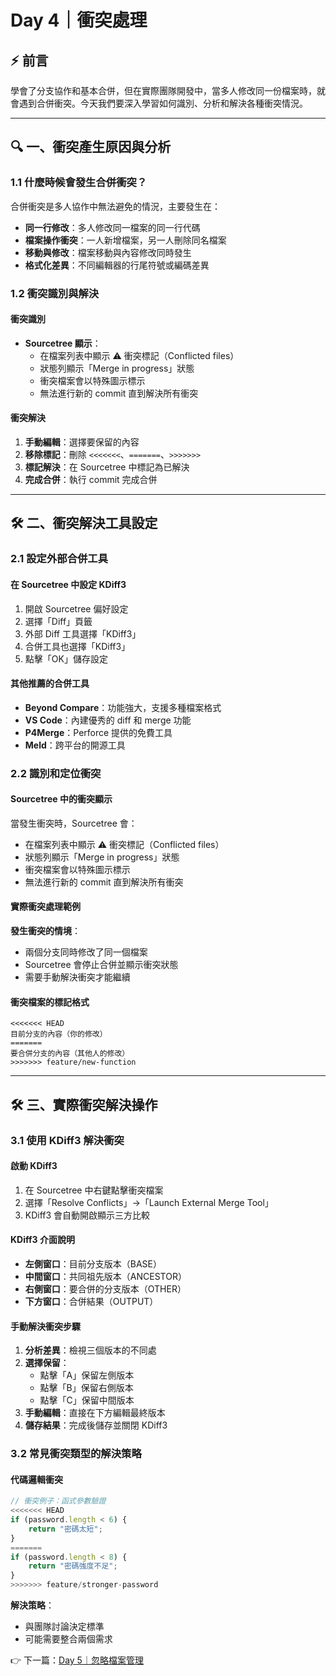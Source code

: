 # Day 4｜衝突處理

## ⚡ **前言**
學會了分支協作和基本合併，但在實際團隊開發中，當多人修改同一份檔案時，就會遇到合併衝突。今天我們要深入學習如何識別、分析和解決各種衝突情況。

---

## 🔍 一、衝突產生原因與分析

### 1.1 什麼時候會發生合併衝突？
合併衝突是多人協作中無法避免的情況，主要發生在：

- **同一行修改**：多人修改同一檔案的同一行代碼
- **檔案操作衝突**：一人新增檔案，另一人刪除同名檔案
- **移動與修改**：檔案移動與內容修改同時發生
- **格式化差異**：不同編輯器的行尾符號或編碼差異

### 1.2 衝突識別與解決

#### 衝突識別
- **Sourcetree 顯示**：
  - 在檔案列表中顯示 ⚠️ 衝突標記（Conflicted files）
  - 狀態列顯示「Merge in progress」狀態
  - 衝突檔案會以特殊圖示標示
  - 無法進行新的 commit 直到解決所有衝突

#### 衝突解決
1. **手動編輯**：選擇要保留的內容
2. **移除標記**：刪除 `<<<<<<<`、`=======`、`>>>>>>>`
3. **標記解決**：在 Sourcetree 中標記為已解決
4. **完成合併**：執行 commit 完成合併

---

## 🛠 二、衝突解決工具設定

### 2.1 設定外部合併工具

#### 在 Sourcetree 中設定 KDiff3
1. 開啟 Sourcetree 偏好設定
2. 選擇「Diff」頁籤
3. 外部 Diff 工具選擇「KDiff3」
4. 合併工具也選擇「KDiff3」
5. 點擊「OK」儲存設定

#### 其他推薦的合併工具
- **Beyond Compare**：功能強大，支援多種檔案格式
- **VS Code**：內建優秀的 diff 和 merge 功能
- **P4Merge**：Perforce 提供的免費工具
- **Meld**：跨平台的開源工具

### 2.2 識別和定位衝突

#### Sourcetree 中的衝突顯示
當發生衝突時，Sourcetree 會：
- 在檔案列表中顯示 ⚠️ 衝突標記（Conflicted files）
- 狀態列顯示「Merge in progress」狀態
- 衝突檔案會以特殊圖示標示
- 無法進行新的 commit 直到解決所有衝突

#### 實際衝突處理範例
**發生衝突的情境**：
- 兩個分支同時修改了同一個檔案
- Sourcetree 會停止合併並顯示衝突狀態
- 需要手動解決衝突才能繼續

#### 衝突檔案的標記格式
```
<<<<<<< HEAD
目前分支的內容（你的修改）
=======
要合併分支的內容（其他人的修改）
>>>>>>> feature/new-function
```

---

## 🛠 三、實際衝突解決操作

### 3.1 使用 KDiff3 解決衝突

#### 啟動 KDiff3
1. 在 Sourcetree 中右鍵點擊衝突檔案
2. 選擇「Resolve Conflicts」→「Launch External Merge Tool」
3. KDiff3 會自動開啟顯示三方比較

#### KDiff3 介面說明
- **左側窗口**：目前分支版本（BASE）
- **中間窗口**：共同祖先版本（ANCESTOR）
- **右側窗口**：要合併的分支版本（OTHER）
- **下方窗口**：合併結果（OUTPUT）

#### 手動解決衝突步驟
1. **分析差異**：檢視三個版本的不同處
2. **選擇保留**：
   - 點擊「A」保留左側版本
   - 點擊「B」保留右側版本
   - 點擊「C」保留中間版本
3. **手動編輯**：直接在下方編輯最終版本
4. **儲存結果**：完成後儲存並關閉 KDiff3

### 3.2 常見衝突類型的解決策略

#### 代碼邏輯衝突
```javascript
// 衝突例子：函式參數驗證
<<<<<<< HEAD
if (password.length < 6) {
    return "密碼太短";
}
=======
if (password.length < 8) {
    return "密碼強度不足";
}
>>>>>>> feature/stronger-password
```

**解決策略**：
- 與團隊討論決定標準
- 可能需要整合兩個需求

👉 下一篇：[Day 5｜忽略檔案管理](5_ignore_files.md)
